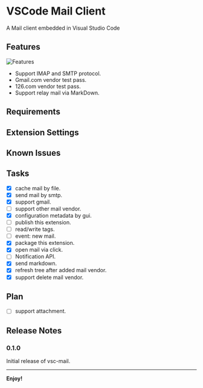 # VSCode Mail Client

A Mail client embedded in Visual Studio Code

## Features

![Features](https://tva1.sinaimg.cn/large/e6c9d24egy1h4vxxwaxpij219d0u0jx0.jpg)

- Support IMAP and SMTP protocol.
- Gmail.com vendor test pass.
- 126.com vendor test pass.
- Support relay mail via MarkDown.

## Requirements

## Extension Settings

## Known Issues

## Tasks

- [x] cache mail by file.
- [x] send mail by smtp.
- [x] support gmail.
- [ ] support other mail vendor.
- [x] configuration metadata by gui.
- [ ] publish this extension.
- [ ] read/write tags.
- [ ] event: new mail.
- [x] package this extension.
- [x] open mail via click.
- [ ] Notification API.
- [x] send markdown.
- [x] refresh tree after added mail vendor.
- [x] support delete mail vendor.

## Plan

- [ ] support attachment.

## Release Notes

### 0.1.0

Initial release of vsc-mail.

-----------------------------------------------------------------------------------------------------------
**Enjoy!**
